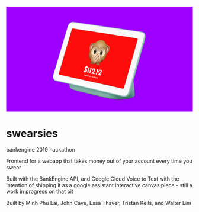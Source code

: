 

![Swearsies](https://github.com/waltzaround/swearsies/blob/master/header.png?raw=true "Swearsies")


# swearsies
bankengine 2019 hackathon

Frontend for a webapp that takes money out of your account every time you swear

Built with the BankEngine API, and Google Cloud Voice to Text with the intention of shipping it as a google assistant interactive canvas piece - still a work in progress on that bit

Built by Minh Phu Lai, John Cave, Essa Thaver, Tristan Kells, and Walter Lim
